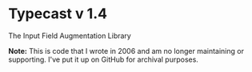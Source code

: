 Typecast v 1.4
==============

The Input Field Augmentation Library

**Note:** This is code that I wrote in 2006 and am no longer maintaining or supporting. I've put it up on GitHub for
archival purposes.